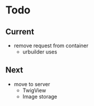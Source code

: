 # Todo

## Current

- remove request from container
  - urbuilder uses

## Next

- move to server
  - TwigView
  - Image storage
  